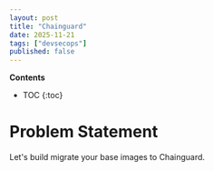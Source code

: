 ```yaml
---
layout: post
title: "Chainguard"
date: 2025-11-21
tags: ["devsecops"]
published: false
---
```


**Contents**
* TOC
{:toc}

# Problem Statement
Let's build migrate your base images to Chainguard.

